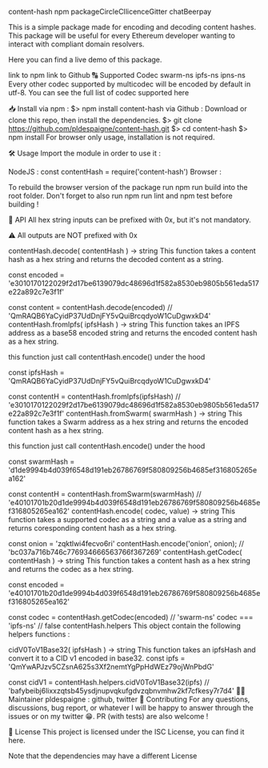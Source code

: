 content-hash
npm packageCircleCIlicenceGitter chatBeerpay

This is a simple package made for encoding and decoding content hashes. This package will be useful for every Ethereum developer wanting to interact with compliant domain resolvers.

Here you can find a live demo of this package.

link to npm
link to Github
🔠 Supported Codec
swarm-ns
ipfs-ns
ipns-ns
Every other codec supported by multicodec will be encoded by default in utf-8.
You can see the full list of codec supported here

📥 Install
via npm :
 $> npm install content-hash
via Github : Download or clone this repo, then install the dependencies.
 $> git clone https://github.com/pldespaigne/content-hash.git
 $> cd content-hash
 $> npm install
For browser only usage, installation is not required.

🛠 Usage
Import the module in order to use it :

NodeJS :
 const contentHash = require('content-hash')
Browser :
 <!--From CDN-->
 <script type="text/javascript" src="https://unpkg.com/content-hash/dist/index.js"></script>

 <!--From local module-->
 <script type="text/javascript" src="path/to/dist/index.js"></script>
To rebuild the browser version of the package run npm run build into the root folder. Don't forget to also run npm run lint and npm test before building !

📕 API
All hex string inputs can be prefixed with 0x, but it's not mandatory.

⚠️ All outputs are NOT prefixed with 0x

contentHash.decode( contentHash ) -> string
This function takes a content hash as a hex string and returns the decoded content as a string.

const encoded = 'e3010170122029f2d17be6139079dc48696d1f582a8530eb9805b561eda517e22a892c7e3f1f'

const content = contentHash.decode(encoded)
// 'QmRAQB6YaCyidP37UdDnjFY5vQuiBrcqdyoW1CuDgwxkD4'
contentHash.fromIpfs( ipfsHash ) -> string
This function takes an IPFS address as a base58 encoded string and returns the encoded content hash as a hex string.

this function just call contentHash.encode() under the hood

const ipfsHash = 'QmRAQB6YaCyidP37UdDnjFY5vQuiBrcqdyoW1CuDgwxkD4'

const contentH = contentHash.fromIpfs(ipfsHash)
// 'e3010170122029f2d17be6139079dc48696d1f582a8530eb9805b561eda517e22a892c7e3f1f'
contentHash.fromSwarm( swarmHash ) -> string
This function takes a Swarm address as a hex string and returns the encoded content hash as a hex string.

this function just call contentHash.encode() under the hood

const swarmHash = 'd1de9994b4d039f6548d191eb26786769f580809256b4685ef316805265ea162'

const contentH = contentHash.fromSwarm(swarmHash)
// 'e40101701b20d1de9994b4d039f6548d191eb26786769f580809256b4685ef316805265ea162'
contentHash.encode( codec, value) -> string
This function takes a supported codec as a string and a value as a string and returns coresponding content hash as a hex string.

const onion = 'zqktlwi4fecvo6ri'
contentHash.encode('onion', onion);
// 'bc037a716b746c776934666563766f367269'
contentHash.getCodec( contentHash ) -> string
This function takes a content hash as a hex string and returns the codec as a hex string.

const encoded = 'e40101701b20d1de9994b4d039f6548d191eb26786769f580809256b4685ef316805265ea162'

const codec = contentHash.getCodec(encoded) // 'swarm-ns'
codec === 'ipfs-ns' // false
contentHash.helpers
This object contain the following helpers functions :

cidV0ToV1Base32( ipfsHash ) -> string
This function takes an ipfsHash and convert it to a CID v1 encoded in base32.
 const ipfs = 'QmYwAPJzv5CZsnA625s3Xf2nemtYgPpHdWEz79ojWnPbdG'

 const cidV1 = contentHash.helpers.cidV0ToV1Base32(ipfs)
 // 'bafybeibj6lixxzqtsb45ysdjnupvqkufgdvzqbnvmhw2kf7cfkesy7r7d4'
👨‍💻 Maintainer
pldespaigne : github, twitter
🙌 Contributing
For any questions, discussions, bug report, or whatever I will be happy to answer through the issues or on my twitter 😁. PR (with tests) are also welcome !

📝 License
This project is licensed under the ISC License, you can find it here.

Note that the dependencies may have a different License
